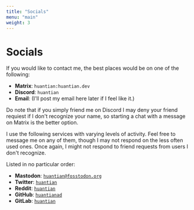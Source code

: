 ```yaml
---
title: "Socials"
menu: "main"
weight: 3
---
```


# Socials

If you would like to contact me, the best places would be on one of the following:

- **Matrix**: `huantian:huantian.dev`
- **Discord**: `huantian`
- **Email**: (I'll post my email here later if I feel like it.)

Do note that if you simply friend me on Discord I may deny your friend requiest if I don't recognize your name, so starting a chat with a message on Matrix is the better option.

I use the following services with varying levels of activity. Feel free to message me on any of them, though I may not respond on the less often used ones. Once again, I might not respond to friend requests from users I don't recognize.

Listed in no particular order:
- **Mastodon**: [`huantian@fosstodon.org`](https://fosstodon.org/@huantian)
- **Twitter**: [`huantian`](https://twitter.com/huantian_)
- **Reddit**: [`huantian`](https://old.reddit.com/user/huantian)
- **GitHub**: [`huantianad`](https://github.com/huantianad)
- **GitLab**: [`huantian`](https://gitlab.com/huantian)
<!--
- **YouTube**: [`huantian`](https://www.youtube.com/@huantian)
- **Steam**: [`huantian`](https://steamcommunity.com/id/huantianiscool/)
- **DeviantArt**: who do you think I am
- **FA**: who do you think I am x2
-->

